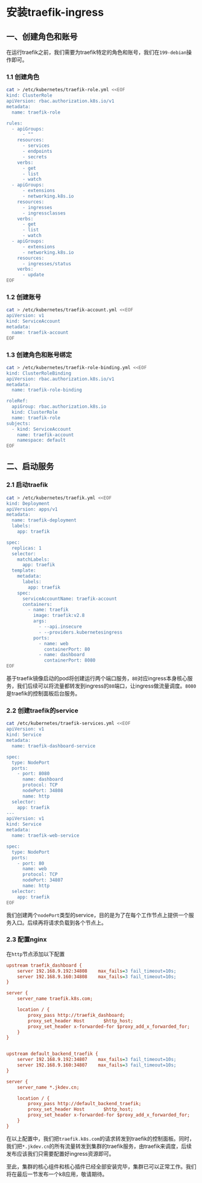 # 安装traefik-ingress

## 一、创建角色和账号

在运行traefik之前，我们需要为traefik特定的角色和账号，我们在`199-debian`操作即可。

### 1.1 创建角色

```bash
cat > /etc/kubernetes/traefik-role.yml <<EOF
kind: ClusterRole
apiVersion: rbac.authorization.k8s.io/v1
metadata:
  name: traefik-role

rules:
  - apiGroups:
      - ""
    resources:
      - services
      - endpoints
      - secrets
    verbs:
      - get
      - list
      - watch
  - apiGroups:
      - extensions
      - networking.k8s.io
    resources:
      - ingresses
      - ingressclasses
    verbs:
      - get
      - list
      - watch
  - apiGroups:
      - extensions
      - networking.k8s.io
    resources:
      - ingresses/status
    verbs:
      - update
EOF
```

### 1.2 创建账号

```bash
cat > /etc/kubernetes/traefik-account.yml <<EOF
apiVersion: v1
kind: ServiceAccount
metadata:
  name: traefik-account
EOF
```

### 1.3 创建角色和账号绑定

```bash
cat > /etc/kubernetes/traefik-role-binding.yml <<EOF
kind: ClusterRoleBinding
apiVersion: rbac.authorization.k8s.io/v1
metadata:
  name: traefik-role-binding

roleRef:
  apiGroup: rbac.authorization.k8s.io
  kind: ClusterRole
  name: traefik-role
subjects:
  - kind: ServiceAccount
    name: traefik-account
    namespace: default
EOF
```

## 二、启动服务

### 2.1 启动traefik

```bash
cat > /etc/kubernetes/traefik.yml <<EOF
kind: Deployment
apiVersion: apps/v1
metadata:
  name: traefik-deployment
  labels:
    app: traefik

spec:
  replicas: 1
  selector:
    matchLabels:
      app: traefik
  template:
    metadata:
      labels:
        app: traefik
    spec:
      serviceAccountName: traefik-account
      containers:
        - name: traefik
          image: traefik:v2.8
          args:
            - --api.insecure
            - --providers.kubernetesingress
          ports:
            - name: web
              containerPort: 80
            - name: dashboard
              containerPort: 8080
EOF
```

基于traefik镜像启动的pod将创建运行两个端口服务，`80`对应ingress本身核心服务，我们后续可以将流量都转发到ingress的`80`端口，让ingress做流量调度。`8080`是traefik的控制面板后台服务。

### 2.2 创建traefik的service

```bash
cat /etc/kubernetes/traefik-services.yml <<EOF
apiVersion: v1
kind: Service
metadata:
  name: traefik-dashboard-service

spec:
  type: NodePort
  ports:
    - port: 8080
      name: dashboard
      protocol: TCP
      nodePort: 34808
      name: http
  selector:
    app: traefik
---
apiVersion: v1
kind: Service
metadata:
  name: traefik-web-service

spec:
  type: NodePort
  ports:
    - port: 80
      name: web
      protocol: TCP
      nodePort: 34807
      name: http
  selector:
    app: traefik
EOF
```

我们创建两个`nodePort`类型的service，目的是为了在每个工作节点上提供一个服务入口。后续再将请求负载到各个节点上。

### 2.3 配置nginx

在`http`节点添加以下配置

```ini
upstream traefik_dashboard {
    server 192.168.9.192:34808    max_fails=3 fail_timeout=10s;
    server 192.168.9.160:34808    max_fails=3 fail_timeout=10s;
}

server {
    server_name traefik.k8s.com;

    location / {
        proxy_pass http://traefik_dashboard;
        proxy_set_header Host       $http_host;
        proxy_set_header x-forwarded-for $proxy_add_x_forwarded_for;
    }
}


upstream default_backend_traefik {
    server 192.168.9.192:34807    max_fails=3 fail_timeout=10s;
    server 192.168.9.160:34807    max_fails=3 fail_timeout=10s;
}

server {
    server_name *.jkdev.cn;

    location / {
        proxy_pass http://default_backend_traefik;
        proxy_set_header Host       $http_host;
        proxy_set_header x-forwarded-for $proxy_add_x_forwarded_for;
    }
}
```

在以上配置中，我们把`traefik.k8s.com`的请求转发到traefik的控制面板。同时，我们把`*.jkdev.cn`的所有流量转发到集群的traefik服务，由traefik来调度，后续发布应该我们只需要配置好ingress资源即可。

至此，集群的核心组件和核心插件已经全部安装完毕，集群已可以正常工作。我们将在最后一节发布一个k8应用，敬请期待。
